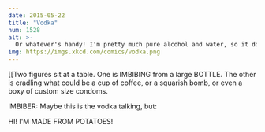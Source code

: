```yaml
---
date: 2015-05-22
title: "Vodka"
num: 1528
alt: >-
  Or whatever's handy! I'm pretty much pure alcohol and water, so it doesn't really matter!
img: https://imgs.xkcd.com/comics/vodka.png
---
```

[[Two figures sit at a table. One is IMBIBING from a large BOTTLE. The other is cradling what could be a cup of coffee, or a squarish bomb, or even a boxy of custom size condoms.

IMBIBER: Maybe this is the vodka talking, but:

HI! I'M MADE FROM POTATOES!

